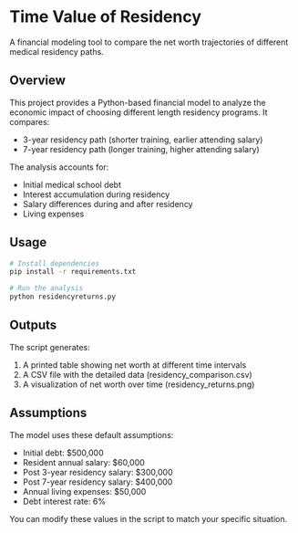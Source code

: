 # Time Value of Residency

A financial modeling tool to compare the net worth trajectories of different medical residency paths.

## Overview

This project provides a Python-based financial model to analyze the economic impact of choosing different length residency programs. It compares:

- 3-year residency path (shorter training, earlier attending salary)
- 7-year residency path (longer training, higher attending salary)

The analysis accounts for:
- Initial medical school debt
- Interest accumulation during residency
- Salary differences during and after residency
- Living expenses

## Usage

```bash
# Install dependencies
pip install -r requirements.txt

# Run the analysis
python residencyreturns.py
```

## Outputs

The script generates:
1. A printed table showing net worth at different time intervals
2. A CSV file with the detailed data (residency_comparison.csv)
3. A visualization of net worth over time (residency_returns.png)

## Assumptions

The model uses these default assumptions:
- Initial debt: $500,000
- Resident annual salary: $60,000
- Post 3-year residency salary: $300,000
- Post 7-year residency salary: $400,000
- Annual living expenses: $50,000
- Debt interest rate: 6%

You can modify these values in the script to match your specific situation. 